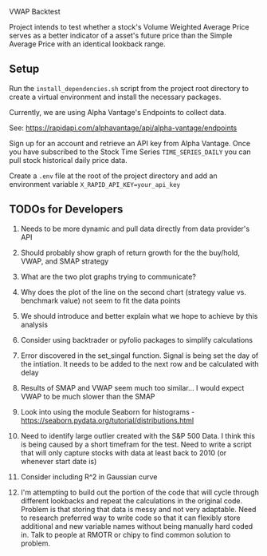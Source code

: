 VWAP Backtest

Project intends to test whether a stock's Volume Weighted Average Price serves as a better indicator of a asset's future price than the Simple Average Price with an identical lookback range.

## Setup
Run the `install_dependencies.sh` script from the project root directory to create a virtual environment and install the necessary packages.

Currently, we are using Alpha Vantage's Endpoints to collect data.

See: https://rapidapi.com/alphavantage/api/alpha-vantage/endpoints

Sign up for an account and retrieve an API key from Alpha Vantage. Once you have subscribed to the Stock Time Series `TIME_SERIES_DAILY` you can pull stock historical daily price data.

Create a `.env` file at the root of the project directory and add an environment variable `X_RAPID_API_KEY=your_api_key`

## TODOs for Developers
1. Needs to be more dynamic and pull data directly from data provider's API

2. Should probably show graph of return growth for the the buy/hold, VWAP, and SMAP strategy

3. What are the two plot graphs trying to communicate?

4. Why does the plot of the line on the second chart (strategy value vs. benchmark value) not seem to fit the data points

5. We should introduce and better explain what we hope to achieve by this analysis

7. Consider using backtrader or pyfolio packages to simplify calculations

9. Error discovered in the set_singal function. Signal is being set the day of the intiation. It needs to be added to the
   next row and be calculated with delay

10. Results of SMAP and VWAP seem much too similar... I would expect VWAP to be much slower than the SMAP

11. Look into using the module Seaborn for histograms - https://seaborn.pydata.org/tutorial/distributions.html

12. Need to identify large outlier created with the S&P 500 Data.
    I think this is being caused by a short timefram for the test. Need to write a script that will only capture stocks with data at least
    back to 2010 (or whenever start date is)

13. Consider including R^2 in Gaussian curve

14. I'm attempting to build out the portion of the code that will cycle through different lookbacks and repeat the calculations
in the original code. Problem is that storing that data is messy and not very adaptable. Need to research preferred way to write code so that it can flexibly store additional and new variable names without being manually hard coded in. Talk to people at RMOTR or chipy to find common solution to problem.
